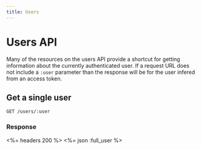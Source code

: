 ```yaml
---
title: Users
---
```


# Users API

Many of the resources on the users API provide a shortcut for getting
information about the currently authenticated user. If a request URL
does not include a `:user` parameter than the response will be for the
user infered from an access token.


## Get a single user

    GET /users/:user

### Response

<%= headers 200 %>
<%= json :full_user %>